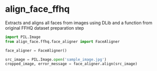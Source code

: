 # align_face_ffhq
Extracts and aligns all faces from images using DLib and a function from original FFHQ dataset preparation step


```python
import PIL.Image
from align_face.ffhq.face_aligner import FaceAligner

face_aligner = FaceAligner()

src_image = PIL.Image.open('sample_image.jpg')
cropped_image, error_message = face_aligner.align(src_image)

```